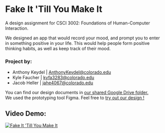 <head>
  <link rel="shortcut icon" type="image/x-icon" href="favicon.ico">
</head>

# Fake It 'Till You Make It

A design assignment for CSCI 3002: Foundations of Human-Computer Interaction.

We designed an app that would record your mood, and prompt you to enter in something positive in your life. 
This would help people form positive thinking habits, as well as keep track of their mood.

### Project by:
* Anthony Keydel   |   [AnthonyKeydel@colorado.edu](mailto:AnthonyKeydel@colorado.edu)
* Kyle Faucher     |   kyfa3283@colorado.edu
* Jacob Heller     |   jahe4067@colorado.edu

You can find our design documents in [our shared Google Drive folder.](https://drive.google.com/drive/folders/1DvnZiXmrA9gZa9MRPTe5XoLIlBV-TXkd?usp=sharing)  
We used the prototyping tool Figma. Feel free to [try out our design !](https://www.figma.com/file/DEClNdggGmtuoC18Kt58aqHq/Final-Prototype)

## Video Demo:
[![Fake It 'Till You Make It](https://img.youtube.com/vi/Wt5ENiYZIO8/0.jpg)](https://www.youtube.com/watch?v=Wt5ENiYZIO8)

<!---
## Welcome to GitHub Pages

You can use the [editor on GitHub](https://github.com/AnthonyKeydel/FITYMA/edit/master/index.md) to maintain and preview the content for your website in Markdown files.

Whenever you commit to this repository, GitHub Pages will run [Jekyll](https://jekyllrb.com/) to rebuild the pages in your site, from the content in your Markdown files.

### Markdown

Markdown is a lightweight and easy-to-use syntax for styling your writing. It includes conventions for

```markdown
Syntax highlighted code block

# Header 1
## Header 2
### Header 3

- Bulleted
- List

1. Numbered
2. List

**Bold** and _Italic_ and `Code` text

[Link](url) and ![Image](src)
```

For more details see [GitHub Flavored Markdown](https://guides.github.com/features/mastering-markdown/).

### Jekyll Themes

Your Pages site will use the layout and styles from the Jekyll theme you have selected in your [repository settings](https://github.com/AnthonyKeydel/FITYMA/settings). The name of this theme is saved in the Jekyll `_config.yml` configuration file.

### Support or Contact

Having trouble with Pages? Check out our [documentation](https://help.github.com/categories/github-pages-basics/) or [contact support](https://github.com/contact) and we’ll help you sort it out.
-->

